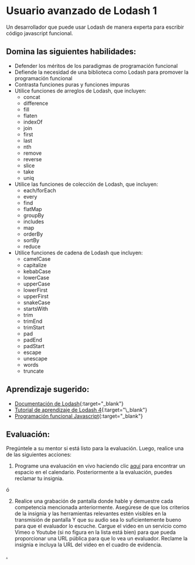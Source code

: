 # Usuario avanzado de Lodash 1

Un desarrollador que puede usar Lodash de manera experta para escribir código javascript funcional.

## Domina las siguientes habilidades:

- Defender los méritos de los paradigmas de programación funcional
- Defiende la necesidad de una biblioteca como Lodash para promover la programación funcional
- Contrasta funciones puras y funciones impuras
- Utilice funciones de arreglos de Lodash, que incluyen:
  - concat
  - difference
  - fill
  - flaten
  - indexOf
  - join
  - first
  - last
  - nth
  - remove
  - reverse
  - slice
  - take
  - uniq
- Utilice las funciones de colección de Lodash, que incluyen:
  - each/forEach
  - every
  - find
  - flatMap
  - groupBy
  - includes
  - map
  - orderBy
  - sortBy
  - reduce
- Utilice funciones de cadena de Lodash que incluyen:
  - camelCase
  - capitalize
  - kebabCase
  - lowerCase
  - upperCase
  - lowerFirst
  - upperFirst
  - snakeCase
  - startsWith
  - trim
  - trimEnd
  - trimStart
  - pad
  - padEnd
  - padStart
  - escape
  - unescape
  - words
  - truncate

## Aprendizaje sugerido:

- [Documentación de Lodash](https://lodash.com/){:target="\_blank"}
- [Tutorial de aprendizaje de Lodash 4](https://www.youtube.com/playlist?list=PLTgRMOcmRb3OL-PKT5FvIBdXVazTNTl-_){:target="\_blank"}
- [Programación funcional Javascript](https://www.youtube.com/watch?v=6NPfQJJEySY){:target="\_blank"}

## Evaluación:

Pregúntele a su mentor si está listo para la evaluación. Luego, realice una de las siguientes acciones:

1. Programe una evaluación en vivo haciendo clic [aquí](https://webdev.codex.academy/mastery-eval-3?badge=ghf_sWV4RLC-_G16i-jY6g) para encontrar un espacio en el calendario. Posteriormente a la evaluación, puedes reclamar tu insignia.

ó

2. Realice una grabación de pantalla donde hable y demuestre cada competencia mencionada anteriormente. Asegúrese de que los criterios de la insignia y las herramientas relevantes estén visibles en la transmisión de pantalla Y que su audio sea lo suficientemente bueno para que el evaluador lo escuche. Cargue el video en un servicio como Vimeo o Youtube (si no figura en la lista está bien) para que pueda proporcionar una URL pública para que lo vea un evaluador. Reclame la insignia e incluya la URL del video en el cuadro de evidencia.

[.](level-3)
